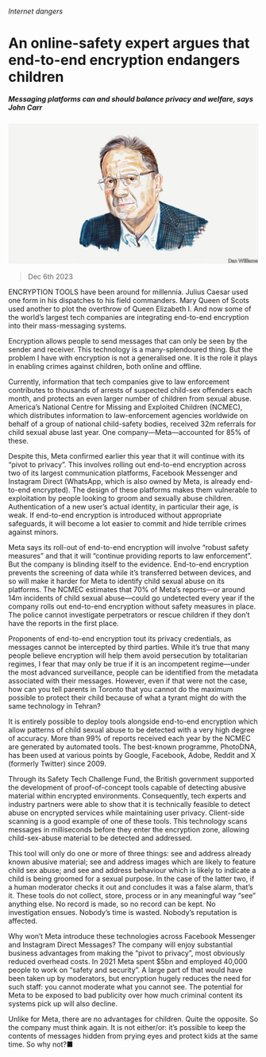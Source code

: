###### Internet dangers

# An online-safety expert argues that end-to-end encryption endangers children 

##### Messaging platforms can and should balance privacy and welfare, says John Carr 

![image](images/20231202_BID003.jpg) 

> Dec 6th 2023 

ENCRYPTION TOOLS have been around for millennia. Julius Caesar used one form in his dispatches to his field commanders. Mary Queen of Scots used another to plot the overthrow of Queen Elizabeth I. And now some of the world’s largest tech companies are integrating end-to-end encryption into their mass-messaging systems. 

Encryption allows people to send messages that can only be seen by the sender and receiver. This technology is a many-splendoured thing. But the problem I have with encryption is not a generalised one. It is the role it plays in enabling crimes against children, both online and offline. 

Currently, information that tech companies give to law enforcement contributes to thousands of arrests of suspected child-sex offenders each month, and protects an even larger number of children from sexual abuse. America’s National Centre for Missing and Exploited Children (NCMEC), which distributes information to law-enforcement agencies worldwide on behalf of a group of national child-safety bodies, received 32m referrals for child sexual abuse last year. One company—Meta—accounted for 85% of these.

Despite this, Meta confirmed earlier this year that it will continue with its “pivot to privacy”. This involves rolling out end-to-end encryption across two of its largest communication platforms, Facebook Messenger and Instagram Direct (WhatsApp, which is also owned by Meta, is already end-to-end encrypted). The design of these platforms makes them vulnerable to exploitation by people looking to groom and sexually abuse children. Authentication of a new user’s actual identity, in particular their age, is weak. If end-to-end encryption is introduced without appropriate safeguards, it will become a lot easier to commit and hide terrible crimes against minors.

Meta says its roll-out of end-to-end encryption will involve “robust safety measures” and that it will “continue providing reports to law enforcement”. But the company is blinding itself to the evidence. End-to-end encryption prevents the screening of data while it’s transferred between devices, and so will make it harder for Meta to identify child sexual abuse on its platforms. The NCMEC estimates that 70% of Meta’s reports—or around 14m incidents of child sexual abuse—could go undetected every year if the company rolls out end-to-end encryption without safety measures in place. The police cannot investigate perpetrators or rescue children if they don’t have the reports in the first place. 

Proponents of end-to-end encryption tout its privacy credentials, as messages cannot be intercepted by third parties. While it’s true that many people believe encryption will help them avoid persecution by totalitarian regimes, I fear that may only be true if it is an incompetent regime—under the most advanced surveillance, people can be identified from the metadata associated with their messages. However, even if that were not the case, how can you tell parents in Toronto that you cannot do the maximum possible to protect their child because of what a tyrant might do with the same technology in Tehran? 

It is entirely possible to deploy tools alongside end-to-end encryption which allow patterns of child sexual abuse to be detected with a very high degree of accuracy. More than 99% of reports received each year by the NCMEC are generated by automated tools. The best-known programme, PhotoDNA, has been used at various points by Google, Facebook, Adobe, Reddit and X (formerly Twitter) since 2009. 

Through its Safety Tech Challenge Fund, the British government supported the development of proof-of-concept tools capable of detecting abusive material within encrypted environments. Consequently, tech experts and industry partners were able to show that it is technically feasible to detect abuse on encrypted services while maintaining user privacy. Client-side scanning is a good example of one of these tools. This technology scans messages in milliseconds before they enter the encryption zone, allowing child-sex-abuse material to be detected and addressed. 

This tool will only do one or more of three things: see and address already known abusive material; see and address images which are likely to feature child sex abuse; and see and address behaviour which is likely to indicate a child is being groomed for a sexual purpose. In the case of the latter two, if a human moderator checks it out and concludes it was a false alarm, that’s it. These tools do not collect, store, process or in any meaningful way “see” anything else. No record is made, so no record can be kept. No investigation ensues. Nobody’s time is wasted. Nobody’s reputation is affected.

Why won’t Meta introduce these technologies across Facebook Messenger and Instagram Direct Messages? The company will enjoy substantial business advantages from making the “pivot to privacy”, most obviously reduced overhead costs. In 2021 Meta spent $5bn and employed 40,000 people to work on “safety and security”. A large part of that would have been taken up by moderators, but encryption hugely reduces the need for such staff: you cannot moderate what you cannot see. The potential for Meta to be exposed to bad publicity over how much criminal content its systems pick up will also decline.

Unlike for Meta, there are no advantages for children. Quite the opposite. So the company must think again. It is not either/or: it’s possible to keep the contents of messages hidden from prying eyes and protect kids at the same time. So why not?■


